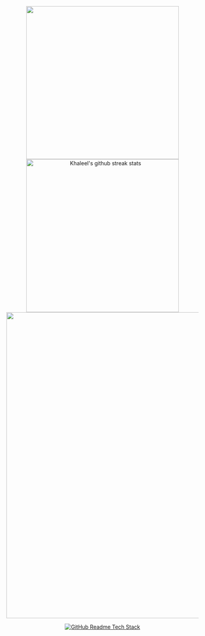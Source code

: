 <p align="center">
<img align="center" width="400" src="https://github-readme-stats.vercel.app/api?username=khaleeljageer&show_icons=true&theme=github_dark&&hide_border=true"> 
<img align="center" width="400" src="https://github-readme-streak-stats.herokuapp.com/?user=khaleeljageer&theme=github-dark&hide_border=true&date_format=M%20j%5B%2C%20Y%5D" alt="Khaleel's github streak stats"> 
<img align="center" width="800" src="https://github-profile-summary-cards.vercel.app/api/cards/profile-details?username=khaleeljageer&theme=github_dark&show_icons=true&bg_color=0111111"> 
</p>

<div align="center">
  <a href="https://github-readme-tech-stack.vercel.app">
    <img src="https://github-readme-tech-stack.vercel.app/api/cards?title=LANGUAGES&align=center&titleAlign=center&fontSize=20&lineHeight=10&lineCount=2&theme=ayu&width=450&bg=%25230B0E14&titleColor=%231c9eff&line1=Kotlin%2Ckotlin%2Cauto%3BPython%2Cpython%2Cauto%3Bjava%2CJAVA%2Cauto" alt="GitHub Readme Tech Stack" />
  </a>
</div>
